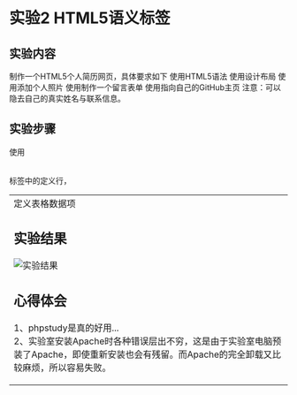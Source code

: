 # 实验2 HTML5语义标签

## 实验内容
制作一个HTML5个人简历网页，具体要求如下
使用HTML5语法
使用<table>设计布局
使用<img>添加个人照片
使用<form>制作一个留言表单
使用<a>指向自己的GitHub主页
注意：可以隐去自己的真实姓名与联系信息。

## 实验步骤
使用<table>标签中的<tr>定义行，<td>定义表格数据项

## 实验结果
![实验结果](https://raw.githubusercontent.com/GeekLee1998/html5-2018/master/Soft1612070501311/Labpictures/Lab1.png)

## 心得体会
1、phpstudy是真的好用...  
2、实验室安装Apache时各种错误层出不穷，这是由于实验室电脑预装了Apache，即使重新安装也会有残留。而Apache的完全卸载又比较麻烦，所以容易失败。
